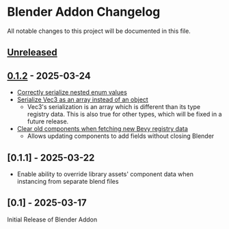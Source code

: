 # Blender Addon Changelog

All notable changes to this project will be documented in this file.

## [Unreleased]

## [0.1.2] - 2025-03-24

- [Correctly serialize nested enum values](https://github.com/rust-adventure/skein/issues/6)
- [Serialize Vec3 as an array instead of an object](https://github.com/rust-adventure/skein/issues/4)
  - Vec3's serialization is an array which is different than its type registry data. This is also true for other types, which will be fixed in a future release.
- [Clear old components when fetching new Bevy registry data](https://github.com/rust-adventure/skein/issues/7)
  - Allows updating components to add fields without closing Blender

## [0.1.1] - 2025-03-22

- Enable ability to override library assets' component data when instancing from separate blend files

## [0.1] - 2025-03-17

Initial Release of Blender Addon

[unreleased]: https://github.com/rust-adventure/skein/compare/blender-v0.1.2...HEAD
[0.1.2]: https://github.com/rust-adventure/skein/compare/blender-v0.1.0...blender-v0.1.1
[0.0.1]: https://github.com/rust-adventure/skein/releases/tag/blender-v0.1.0
